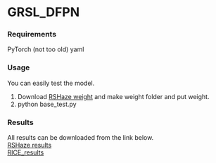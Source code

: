 # GRSL_DFPN

### Requirements

PyTorch (not too old)
yaml


### Usage
You can easily test the model.
1. Download [RSHaze weight](https://drive.google.com/file/d/1J6kgJE6G4s2X4841LKyr4Y9z3GO2worz/view?usp=drive_link) and make weight folder and put weight.
2. python base_test.py

### Results
All results can be downloaded from the link below.  
[RSHaze results](https://drive.google.com/file/d/1gJ_DhMq6fYfa-F22o66bhQ9KDEHcyaJZ/view?usp=sharing)  
[RICE_results](https://drive.google.com/file/d/1Ubq1NWoKs-meZKnkYIrPV93Hk05nC71l/view?usp=sharing)  
